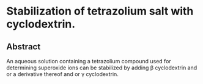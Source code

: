 # Stabilization of tetrazolium salt with cyclodextrin.

## Abstract
An aqueous solution containing a tetrazolium compound used for determining superoxide ions can be stabilized by adding β cyclodextrin and or a derivative thereof and or γ cyclodextrin.